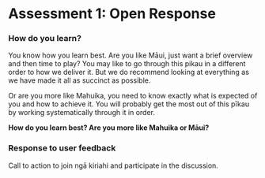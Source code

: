 # Assessment 1: Open Response

### How do you learn?

You know how you learn best. Are you like Māui, just want a brief overview and then time to play? You may like to go through this pikau in a different order to how we deliver it. But we do recommend looking at everything as we have made it all as succinct as possible.

Or are you more like Mahuika, you need to know exactly what is expected of you and how to achieve it. You will probably get the most out of this pīkau by working systematically through it in order.

**How do you learn best? Are you more like Mahuika or Māui?**

### Response to user feedback

Call to action to join ngā kiriahi and participate in the discussion.
